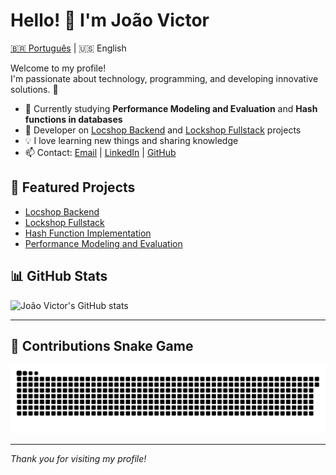 # Hello! 👋 I'm João Victor

[🇧🇷 Português](README.md) | 🇺🇸 English

Welcome to my profile!  
I'm passionate about technology, programming, and developing innovative solutions. 🚀

- 🌱 Currently studying **Performance Modeling and Evaluation** and **Hash functions in databases**
- 🛒 Developer on [Locshop Backend](https://github.com/locshop/locshop_backend) and [Lockshop Fullstack](https://github.com/locshop/lockshop_fullstack) projects
- 💡 I love learning new things and sharing knowledge
- 📫 Contact: [Email](mailto:amorajoaovictor2@gmail.com) | [LinkedIn](https://www.linkedin.com/in/jo%C3%A3o-victor-amora-b00540219/) | [GitHub](https://github.com/amorajoaovictor)

## 🚀 Featured Projects

- [Locshop Backend](https://github.com/locshop/locshop_backend)
- [Lockshop Fullstack](https://github.com/locshop/lockshop_fullstack)
- [Hash Function Implementation](https://github.com/Amorajoaovictor/hash_function_on_databases_implemetantion)
- [Performance Modeling and Evaluation](https://github.com/Amorajoaovictor/av2-modelagem-e-avaliacao-de-desempenho)

## 📊 GitHub Stats

![João Victor's GitHub stats](https://github-readme-stats.vercel.app/api?username=amorajoaovictor&show_icons=true&theme=radical)

---

## 🐍 Contributions Snake Game

![Snake animation](https://github.com/Amorajoaovictor/amorajoaovictor/blob/main/output/github-contribution-grid-snake.svg)

---

*Thank you for visiting my profile!*